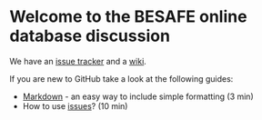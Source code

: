 # Welcome to the BESAFE online database discussion #

We have an [issue tracker](https://github.com/BESAFEproject/onlineDB/issues) and a [wiki](https://github.com/BESAFEproject/onlineDB/wiki).

If you are new to GitHub take a look at the following guides:

* [Markdown](http://guides.github.com/overviews/mastering-markdown/) - an easy way to include simple formatting (3 min)
* How to use [issues](http://guides.github.com/overviews/issues/)? (10 min)

